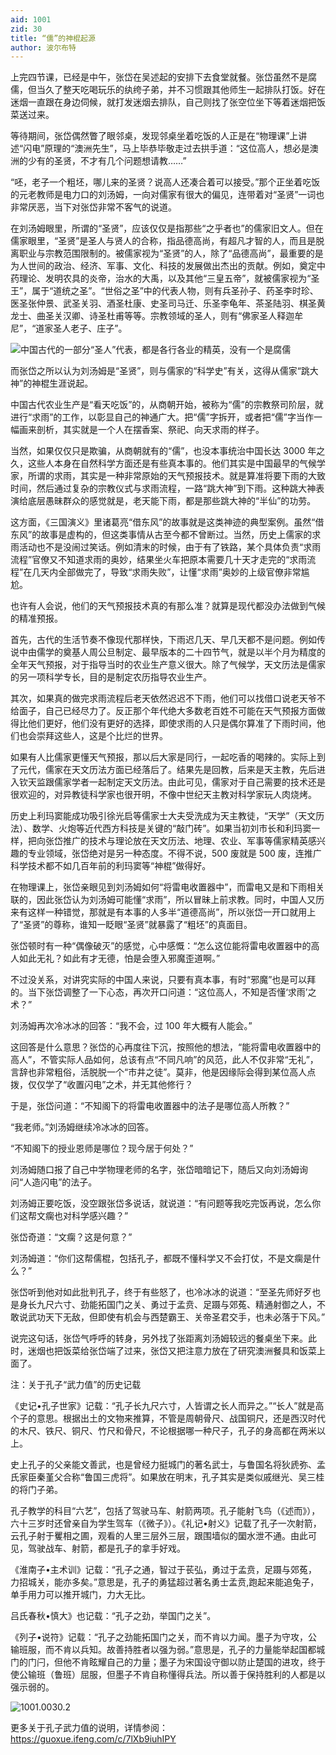 ```yaml
---
aid: 1001
zid: 30
title: “儒”的神棍起源
author: 波尔布特
---
```


上完四节课，已经是中午，张岱在吴述起的安排下去食堂就餐。张岱虽然不是腐儒，但当久了整天吃喝玩乐的纨绔子弟，并不习惯跟其他师生一起排队打饭。好在迷烟一直跟在身边伺候，就打发迷烟去排队，自己则找了张空位坐下等着迷烟把饭菜送过来。

等待期间，张岱偶然瞥了眼邻桌，发现邻桌坐着吃饭的人正是在“物理课”上讲述“闪电”原理的“澳洲先生”，马上毕恭毕敬走过去拱手道：“这位高人，想必是澳洲的少有的圣贤，不才有几个问题想请教……”

“呸，老子一个粗坯，哪儿来的圣贤？说高人还凑合着可以接受。”那个正坐着吃饭的元老教师是电力口的刘汤姆，一向对儒家有很大的偏见，连带着对“圣贤”一词也非常厌恶，当下对张岱非常不客气的说道。

在刘汤姆眼里，所谓的“圣贤”，应该仅仅是指那些“之乎者也”的儒家旧文人。但在儒家眼里，“圣贤”是圣人与贤人的合称，指品德高尚，有超凡才智的人，而且是脱离职业与宗教范围限制的。被儒家视为“圣贤”的人，除了“品德高尚”，最重要的是为人世间的政治、经济、军事、文化、科技的发展做出杰出的贡献。例如，奠定中药理论、发明农具的炎帝，治水的大禹，以及其他“三皇五帝”，就被儒家视为“圣王”，属于“道统之圣”。“世俗之圣”中的代表人物，则有兵圣孙子、药圣李时珍、医圣张仲景、武圣关羽、酒圣杜康、史圣司马迁、乐圣李龟年、茶圣陆羽、棋圣黄龙士、曲圣关汉卿、诗圣杜甫等等。宗教领域的圣人，则有“佛家圣人释迦牟尼”，“道家圣人老子、庄子”。

![中国古代的一部分“圣人”代表，都是各行各业的精英，没有一个是腐儒](/1001/0030/1.webp)

而张岱之所以认为刘汤姆是“圣贤”，则与儒家的“科学史”有关，这得从儒家“跳大神”的神棍生涯说起。

中国古代农业生产是“看天吃饭”的，从商朝开始，被称为“儒”的宗教祭司阶层，就进行“求雨”的工作，以彰显自己的神通广大。把“儒”字拆开，或者把“儒”字当作一幅画来剖析，其实就是一个人在摆香案、祭祀、向天求雨的样子。

当然，如果仅仅只是欺骗，从商朝就有的“儒”，也没本事统治中国长达 3000 年之久，这些人本身在自然科学方面还是有些真本事的。他们其实是中国最早的气候学家，所谓的求雨，其实是一种非常原始的天气预报技术。就是算准将要下雨的大致时间，然后通过复杂的宗教仪式与求雨流程，一路“跳大神”到下雨。这种跳大神表演给底层愚昧群众的感觉就是，老天能下雨，都是那些跳大神的“半仙”的功劳。

这方面，《三国演义》里诸葛亮“借东风”的故事就是这类神迹的典型案例。虽然“借东风”的故事是虚构的，但这类事情从古至今都不曾断过。当然，历史上儒家的求雨活动也不是没闹过笑话。例如清末的时候，由于有了铁路，某个具体负责“求雨流程”官僚又不知道求雨的奥妙，结果坐火车把原本需要几十天才走完的“求雨流程”在几天内全部做完了，导致“求雨失败”，让懂“求雨”奥妙的上级官僚非常尴尬。

也许有人会说，他们的天气预报技术真的有那么准？就算是现代都没办法做到气候的精准预报。

首先，古代的生活节奏不像现代那样快，下雨迟几天、早几天都不是问题。例如传说中由儒学的奠基人周公旦制定、最早版本的二十四节气，就是以半个月为精度的全年天气预报，对于指导当时的农业生产意义很大。除了气候学，天文历法是儒家的另一项科学专长，目的是制定农历指导农业生产。

其次，如果真的做完求雨流程后老天依然迟迟不下雨，他们可以找借口说老天爷不给面子，自己已经尽力了。反正那个年代绝大多数老百姓不可能在天气预报方面做得比他们更好，他们没有更好的选择，即使求雨的人只是偶尔算准了下雨时间，他们也会崇拜这些人，这是个比烂的世界。

如果有人比儒家更懂天气预报，那以后大家是同行，一起吃香的喝辣的。实际上到了元代，儒家在天文历法方面已经落后了。结果先是回教，后来是天主教，先后进入钦天监跟儒家学者一起制定天文历法。由此可见，儒家对于自己需要的技术还是很欢迎的，对异教徒科学家也很开明，不像中世纪天主教对科学家玩人肉烧烤。

历史上利玛窦能成功吸引徐光启等儒家士大夫受洗成为天主教徒，“天学”（天文历法）、数学、火炮等近代西方科技是关键的“敲门砖”。如果当初刘市长和利玛窦一样，把向张岱推广的技术与理论放在天文历法、地理、农业、军事等儒家精英感兴趣的专业领域，张岱绝对是另一种态度。不得不说，500 废就是 500 废，连推广科学技术都不如几百年前的利玛窦等“神棍”做得好。

在物理课上，张岱亲眼见到刘汤姆如何“将雷电收置器中”，而雷电又是和下雨相关联的，因此张岱认为刘汤姆可能懂“求雨”，所以冒昧上前求教。同时，中国人又历来有这样一种错觉，那就是有本事的人多半“道德高尚”，所以张岱一开口就用上了“圣贤”的尊称，谁知一眨眼“圣贤”就暴露了“粗坯”的真面目。

张岱顿时有一种“偶像破灭”的感觉，心中感慨：“怎么这位能将雷电收置器中的高人如此无礼？如此有才无德，怕是会堕入邪魔歪道啊。”

不过没关系，对讲究实际的中国人来说，只要有真本事，有时“邪魔”也是可以拜的。当下张岱调整了一下心态，再次开口问道：“这位高人，不知是否懂‘求雨’之术？”

刘汤姆再次冷冰冰的回答：“我不会，过 100 年大概有人能会。”

这回答是什么意思？张岱的心再度往下沉，按照他的想法，“能将雷电收置器中的高人”，不管实际人品如何，总该有点“不同凡响”的风范，此人不仅非常“无礼”，言辞也非常粗俗，活脱脱一个“市井之徒”。莫非，他是因缘际会得到某位高人点拨，仅仅学了“收置闪电”之术，并无其他修行？

于是，张岱问道：“不知阁下的将雷电收置器中的法子是哪位高人所教？”

“我老师。”刘汤姆继续冷冰冰的回答。

“不知阁下的授业恩师是哪位？现今居于何处？”

刘汤姆随口报了自己中学物理老师的名字，张岱暗暗记下，随后又向刘汤姆询问“人造闪电”的法子。

刘汤姆正要吃饭，没空跟张岱多说话，就说道：“有问题等我吃完饭再说，怎么你们这帮文瘸也对科学感兴趣？”

张岱奇道：“文瘸？这是何意？”

刘汤姆道：“你们这帮儒棍，包括孔子，都既不懂科学又不会打仗，不是文瘸是什么？”

张岱听到他对如此批判孔子，终于有些怒了，也冷冰冰的说道：“至圣先师好歹也是身长九尺六寸、劲能拓国门之关、勇过于孟贲、足蹑与郊菟、精通射御之人，不敢说武功天下无敌，但即使有机会与西楚霸王、关帝圣君交手，也未必落于下风。”

说完这句话，张岱气呼呼的转身，另外找了张距离刘汤姆较远的餐桌坐下来。此时，迷烟也把饭菜给张岱端了过来，张岱又把注意力放在了研究澳洲餐具和饭菜上面了。

注：关于孔子“武力值”的历史记载

《史记•孔子世家》记载：“孔子长九尺六寸，人皆谓之长人而异之。”“长人”就是高个子的意思。根据出土的文物来推算，不管是周朝骨尺、战国铜尺，还是西汉时代的木尺、铁尺、铜尺、竹尺和骨尺，不论根据哪一种尺子，孔子的身高都在两米以上。

史上孔子的父亲能文善武，也是曾经力挺城门的著名武士，与鲁国名将狄虒弥、孟氏家臣秦堇父合称“鲁国三虎将”。如果放在明末，孔子其实是类似戚继光、吴三桂的将门子弟。

孔子教学的科目“六艺”，包括了驾驶马车、射箭两项。孔子能射飞鸟（《述而》），六十三岁时还曾亲自为学生驾车（《微子》）。《礼记•射义》记载了孔子一次射箭，云孔子射于矍相之圃，观看的人里三层外三层，跟围墙似的圞水泄不通。由此可见，驾驶战车、射箭，都是孔子的拿手好戏。

《淮南子•主术训》记载：“孔子之通，智过于苌弘，勇过于孟贲，足蹑与郊菟，力招城关，能亦多矣。”意思是，孔子的勇猛超过著名勇士孟贲,跑起来能追兔子，单手用力可以推开城门，力大无比。

吕氏春秋•慎大》也记载：“孔子之劲，举国门之关”。

《列子•说符》记载：“孔子之劲能拓国门之关，而不肯以力闻。墨子为守攻，公输班服，而不肯以兵知。故善持胜者以强为弱。”意思是，孔子的力量能举起国都城门的门闩，但他不肯眩耀自己的力量；墨子为宋国设守御以防止楚国的进攻，终于使公输班（鲁班）屈服，但墨子不肯自称懂得兵法。所以善于保持胜利的人都是以强示弱的。

![1001.0030.2](/1001/0030/2.webp)

更多关于孔子武力值的说明，详情参阅：https://guoxue.ifeng.com/c/7lXb9iuhIPY
